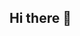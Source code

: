 ## Hi there 👋

<!--
**AwakeAE/AwakeAE** is a ✨ _special_ ✨ repository because its `README.md` (this file) appears on your GitHub profile.

Here are some ideas to get you started:

- 🔭 I’m currently working on machine learning and related accelerator design.
- 🌱 I’m currently learning EECS in HKU.
- 👯 I’m looking to collaborate on computer architecture.
- 🤔 I’m looking for help with computer architecture.
-->
